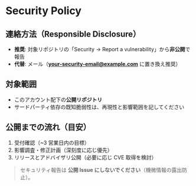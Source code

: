 # Security Policy

## 連絡方法（Responsible Disclosure）
- **推奨**: 対象リポジトリの「Security → Report a vulnerability」から**非公開**で報告
- **代替**: メール（**your-security-email@example.com** に置き換え推奨）

## 対象範囲
- このアカウント配下の**公開リポジトリ**
- サードパーティ依存の既知脆弱性は、再現性と影響範囲を記してください

## 公開までの流れ（目安）
1. 受付確認（~3 営業日内の目標）
2. 影響調査・修正計画（深刻度に応じ優先）
3. リリースとアドバイザリ公開（必要に応じ CVE 取得を検討）

> セキュリティ報告は **公開 Issue にしないでください**（機微情報の露出防止）。
